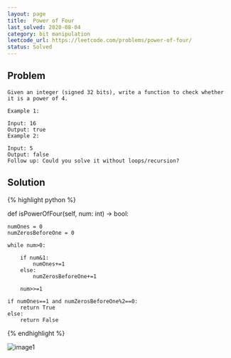 ```yaml
---
layout: page
title:  Power of Four
last_solved: 2020-08-04
category: bit manipulation
leetcode_url: https://leetcode.com/problems/power-of-four/
status: Solved
---
```


Problem
-------

```
Given an integer (signed 32 bits), write a function to check whether it is a power of 4.

Example 1:

Input: 16
Output: true
Example 2:

Input: 5
Output: false
Follow up: Could you solve it without loops/recursion?

```

Solution
----------

{% highlight python %}

def isPowerOfFour(self, num: int) -> bool:
    
    numOnes = 0
    numZerosBeforeOne = 0
    
    while num>0:
        
        if num&1:
            numOnes+=1
        else:
            numZerosBeforeOne+=1
        
        num>>=1
    
    if numOnes==1 and numZerosBeforeOne%2==0:
        return True
    else:
        return False
            

{% endhighlight %}


![image1]()